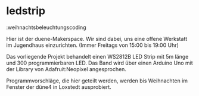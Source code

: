 # ledstrip
:weihnachtsbeleuchtungscoding

Hier ist der duene-Makerspace. Wir sind dabei, uns eine offene Werkstatt im Jugendhaus einzurichten. (Immer Freitags von 15:00 bis 19:00 Uhr)

Das vorliegende Projekt behandelt einen WS2812B LED Strip mit 5m länge und 300 programmierbaren LED. Das Band wird über einen Arduino Uno mit der Library von Adafruit:Neopixel angesprochen.

Programmvorschläge, die hier geteilt werden, werden bis Weihnachten im Fenster der düne4 in Loxstedt ausprobiert.
